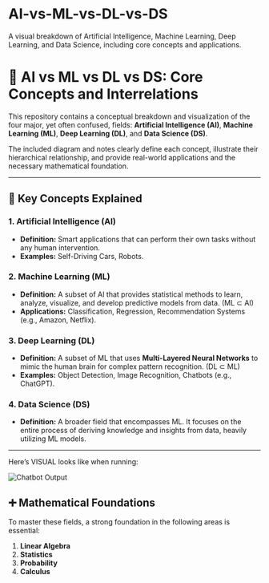 # AI-vs-ML-vs-DL-vs-DS
A visual breakdown of Artificial Intelligence, Machine Learning, Deep Learning, and Data Science, including core concepts and applications.
# 🧠 AI vs ML vs DL vs DS: Core Concepts and Interrelations

This repository contains a conceptual breakdown and visualization of the four major, yet often confused, fields: **Artificial Intelligence (AI)**, **Machine Learning (ML)**, **Deep Learning (DL)**, and **Data Science (DS)**.

The included diagram and notes clearly define each concept, illustrate their hierarchical relationship, and provide real-world applications and the necessary mathematical foundation.

---

## 🎯 Key Concepts Explained

### 1. Artificial Intelligence (AI)
* **Definition:** Smart applications that can perform their own tasks without any human intervention.
* **Examples:** Self-Driving Cars, Robots.

### 2. Machine Learning (ML)
* **Definition:** A subset of AI that provides statistical methods to learn, analyze, visualize, and develop predictive models from data. (ML $\subset$ AI)
* **Applications:** Classification, Regression, Recommendation Systems (e.g., Amazon, Netflix).

### 3. Deep Learning (DL)
* **Definition:** A subset of ML that uses **Multi-Layered Neural Networks** to mimic the human brain for complex pattern recognition. (DL $\subset$ ML)
* **Examples:** Object Detection, Image Recognition, Chatbots (e.g., ChatGPT).

### 4. Data Science (DS)
* **Definition:** A broader field that encompasses ML. It focuses on the entire process of deriving knowledge and insights from data, heavily utilizing ML models.

---
Here’s VISUAL looks like when running:

![Chatbot Output]()



## ➕ Mathematical Foundations
To master these fields, a strong foundation in the following areas is essential:

1.  **Linear Algebra**
2.  **Statistics**
3.  **Probability**
4.  **Calculus**
